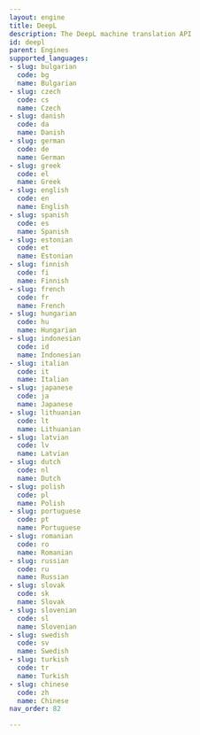 ```yaml
---
layout: engine
title: DeepL
description: The DeepL machine translation API
id: deepl
parent: Engines
supported_languages:
- slug: bulgarian
  code: bg
  name: Bulgarian
- slug: czech
  code: cs
  name: Czech
- slug: danish
  code: da
  name: Danish
- slug: german
  code: de
  name: German
- slug: greek
  code: el
  name: Greek
- slug: english
  code: en
  name: English
- slug: spanish
  code: es
  name: Spanish
- slug: estonian
  code: et
  name: Estonian
- slug: finnish
  code: fi
  name: Finnish
- slug: french
  code: fr
  name: French
- slug: hungarian
  code: hu
  name: Hungarian
- slug: indonesian
  code: id
  name: Indonesian
- slug: italian
  code: it
  name: Italian
- slug: japanese
  code: ja
  name: Japanese
- slug: lithuanian
  code: lt
  name: Lithuanian
- slug: latvian
  code: lv
  name: Latvian
- slug: dutch
  code: nl
  name: Dutch
- slug: polish
  code: pl
  name: Polish
- slug: portuguese
  code: pt
  name: Portuguese
- slug: romanian
  code: ro
  name: Romanian
- slug: russian
  code: ru
  name: Russian
- slug: slovak
  code: sk
  name: Slovak
- slug: slovenian
  code: sl
  name: Slovenian
- slug: swedish
  code: sv
  name: Swedish
- slug: turkish
  code: tr
  name: Turkish
- slug: chinese
  code: zh
  name: Chinese
nav_order: 82

---
```



